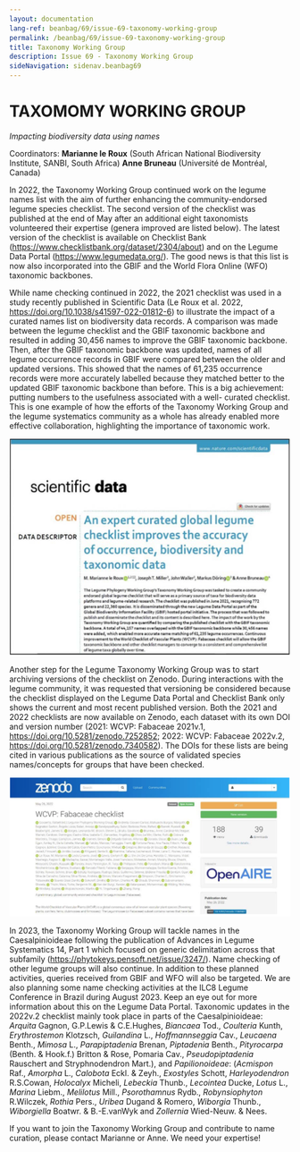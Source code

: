 ```yaml
---
layout: documentation
lang-ref: beanbag/69/issue-69-taxonomy-working-group
permalink: /beanbag/69/issue-69-taxonomy-working-group
title: Taxonomy Working Group
description: Issue 69 - Taxonomy Working Group
sideNavigation: sidenav.beanbag69
---
```


# TAXOMOMY WORKING GROUP

*Impacting biodiversity data using names*

Coordinators:
**Marianne le Roux** (South African National Biodiversity Institute, SANBI, South Africa)
**Anne Bruneau** (Université de Montréal, Canada)

In 2022, the Taxonomy Working Group continued work on the legume names list with the aim of further enhancing the community-endorsed legume species checklist. The second version of the checklist was published at the end of May after an additional eight taxonomists volunteered their expertise (genera improved are listed below). The latest version of the checklist is available on Checklist Bank (https://www.checklistbank.org/dataset/2304/about) and on the Legume Data Portal (https://www.legumedata.org/). The good news is that this list is now also incorporated into the GBIF and the World Flora Online (WFO) taxonomic backbones.

While name checking continued in 2022, the 2021 checklist was used in a study recently published in Scientific Data (Le Roux et al. 2022, https://doi.org/10.1038/s41597-022-01812-6) to illustrate the impact of a curated names list on biodiversity data records. A comparison was made between the legume checklist and the GBIF taxonomic backbone and resulted in adding 30,456 names to improve the GBIF taxonomic
backbone. Then, after the GBIF taxonomic backbone was updated, names of all legume occurrence records in GBIF were compared between the older and updated versions. This showed that the names of 61,235 occurrence records were more accurately labelled because they matched better to the updated GBIF taxonomic backbone than before. This is a big achievement: putting numbers to the usefulness associated with a well- curated checklist. This is one example of how the efforts of the Taxonomy Working Group and the legume systematics community as a whole has already enabled more effective collaboration, highlighting the importance of taxonomic work.

![](/assets/images/69/taxonomy-1.png)

Another step for the Legume Taxonomy Working Group was to start archiving versions of the checklist on Zenodo. During interactions with the legume community, it was requested that versioning be considered because the checklist displayed on the Legume Data Portal and Checklist Bank only shows the current and most recent published version. Both the 2021 and 2022 checklists are now available on Zenodo, each dataset with its own DOI and version number (2021: WCVP: Fabaceae 2021v.1, https://doi.org/10.5281/zenodo.7252852; 2022: WCVP: Fabaceae 2022v.2, https://doi.org/10.5281/zenodo.7340582). The DOIs for these lists are being cited in various publications as the source of validated species names/concepts for groups that have been checked.

![](/assets/images/69/taxonomy-2.png)

In 2023, the Taxonomy Working Group will tackle names in the Caesalpinioideae following the publication of Advances in Legume Systematics 14, Part 1 which focused on generic delimitation across that subfamily (https://phytokeys.pensoft.net/issue/3247/). Name checking of other legume groups will also continue. In addition to these planned activities, queries received from GBIF and WFO will also be targeted. We are also planning some name checking activities at the ILC8 Legume Conference in Brazil during August 2023. Keep an eye out for more information about this on the Legume Data Portal.
Taxonomic updates in the 2022v.2 checklist mainly took place in parts of the Caesalpinioideae: _Arquita_ Gagnon, G.P.Lewis & C.E.Hughes, _Biancaea_ Tod., _Coulteria_ Kunth, _Erythrostemon_ Klotzsch, _Guilandina_ L., _Hoffmannseggia_ Cav., _Leucaena_ Benth., _Mimosa_ L., _Parapiptadenia_ Brenan, _Piptadenia_ Benth., _Pityrocarpa_ (Benth. & Hook.f.) Britton & Rose, Pomaria Cav., _Pseudopiptadenia_ Rauschert and Stryphnodendron Mart.), and _Papilionoideae_: (_Acmispon_ Raf., _Amorpha_ L., _Calobota_ Eckl. & Zeyh., _Exostyles_ Schott, _Harleyodendron_ R.S.Cowan, _Holocalyx_ Micheli, _Lebeckia_ Thunb., _Lecointea_ Ducke, _Lotus_ L., _Marina_ Liebm., _Melilotus_ Mill., _Psorothamnus_ Rydb., _Robynsiophyton_ R.Wilczek, _Rothia_ Pers., _Uribea_ Dugand & Romero, _Wiborgia_ Thunb., _Wiborgiella_ Boatwr. & B.-E.vanWyk and _Zollernia_ Wied-Neuw. & Nees.


If you want to join the Taxonomy Working Group and contribute to name curation, please contact Marianne or Anne. We need your expertise!
